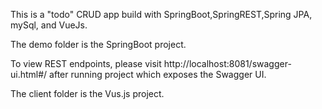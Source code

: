 This is a "todo" CRUD app build with SpringBoot,SpringREST,Spring JPA, mySql, and VueJs.

The demo folder is the SpringBoot project.

To view REST endpoints, please visit http://localhost:8081/swagger-ui.html#/ after running project which exposes the Swagger UI.

The client folder is the Vus.js project. 
